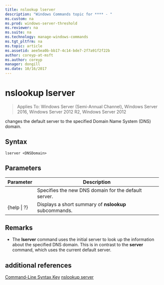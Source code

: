 ```yaml
---
title: nslookup lserver
description: "Windows Commands topic for **** - "
ms.custom: na
ms.prod: windows-server-threshold
ms.reviewer: na
ms.suite: na
ms.technology: manage-windows-commands
ms.tgt_pltfrm: na
ms.topic: article
ms.assetid: aee5ea0b-bb17-4c14-bde7-2f7a91f2f22b
author: coreyp-at-msft
ms.author: coreyp
manager: dongill
ms.date: 10/16/2017
---
```

# nslookup lserver

>Applies To: Windows Server (Semi-Annual Channel), Windows Server 2016, Windows Server 2012 R2, Windows Server 2012

changes the default server to the specified Domain Name System (DNS) domain.
## Syntax
```
lserver <DNSDomain> 
```
## Parameters
|Parameter|Description|
|-------|--------|
|<DNSDomain>|Specifies the new DNS domain for the default server.|
|{help &#124; ?}|Displays a short summary of **nslookup** subcommands.|
## Remarks
-   The **lserver** command uses the initial server to look up the information about the specified DNS domain. This is in contrast to the **server** command, which uses the current default server.
## additional references
[Command-Line Syntax Key](command-line-syntax-key.md)
[nslookup server](nslookup-server.md)
